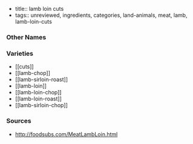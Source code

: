 - title:: lamb loin cuts
- tags:: unreviewed, ingredients, categories, land-animals, meat, lamb, lamb-loin-cuts


### Other Names


### Varieties

* [[cuts]]
* [[lamb-chop]]
* [[lamb-sirloin-roast]]
* [[lamb-loin]]
* [[lamb-loin-chop]]
* [[lamb-loin-roast]]
* [[lamb-sirloin-chop]]

### Sources
* http://foodsubs.com/MeatLambLoin.html

